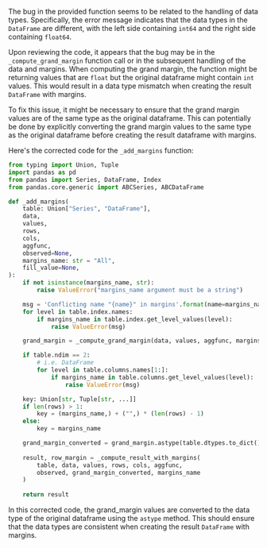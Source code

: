 The bug in the provided function seems to be related to the handling of data types. Specifically, the error message indicates that the data types in the `DataFrame` are different, with the left side containing `int64` and the right side containing `float64`.

Upon reviewing the code, it appears that the bug may be in the `_compute_grand_margin` function call or in the subsequent handling of the data and margins. When computing the grand margin, the function might be returning values that are `float` but the original dataframe might contain `int` values. This would result in a data type mismatch when creating the result `DataFrame` with margins.

To fix this issue, it might be necessary to ensure that the grand margin values are of the same type as the original dataframe. This can potentially be done by explicitly converting the grand margin values to the same type as the original dataframe before creating the result dataframe with margins.

Here's the corrected code for the `_add_margins` function:

```python
from typing import Union, Tuple
import pandas as pd
from pandas import Series, DataFrame, Index
from pandas.core.generic import ABCSeries, ABCDataFrame

def _add_margins(
    table: Union["Series", "DataFrame"],
    data,
    values,
    rows,
    cols,
    aggfunc,
    observed=None,
    margins_name: str = "All",
    fill_value=None,
):
    if not isinstance(margins_name, str):
        raise ValueError("margins_name argument must be a string")

    msg = 'Conflicting name "{name}" in margins'.format(name=margins_name)
    for level in table.index.names:
        if margins_name in table.index.get_level_values(level):
            raise ValueError(msg)

    grand_margin = _compute_grand_margin(data, values, aggfunc, margins_name)

    if table.ndim == 2:
        # i.e. DataFrame
        for level in table.columns.names[1:]:
            if margins_name in table.columns.get_level_values(level):
                raise ValueError(msg)

    key: Union[str, Tuple[str, ...]]
    if len(rows) > 1:
        key = (margins_name,) + ("",) * (len(rows) - 1)
    else:
        key = margins_name

    grand_margin_converted = grand_margin.astype(table.dtypes.to_dict())
    
    result, row_margin = _compute_result_with_margins(
        table, data, values, rows, cols, aggfunc,
        observed, grand_margin_converted, margins_name
    )
    
    return result
```

In this corrected code, the grand_margin values are converted to the data type of the original dataframe using the `astype` method. This should ensure that the data types are consistent when creating the result `DataFrame` with margins.